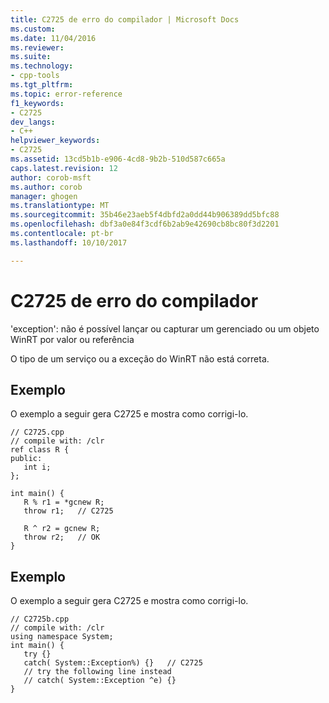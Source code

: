 ```yaml
---
title: C2725 de erro do compilador | Microsoft Docs
ms.custom: 
ms.date: 11/04/2016
ms.reviewer: 
ms.suite: 
ms.technology:
- cpp-tools
ms.tgt_pltfrm: 
ms.topic: error-reference
f1_keywords:
- C2725
dev_langs:
- C++
helpviewer_keywords:
- C2725
ms.assetid: 13cd5b1b-e906-4cd8-9b2b-510d587c665a
caps.latest.revision: 12
author: corob-msft
ms.author: corob
manager: ghogen
ms.translationtype: MT
ms.sourcegitcommit: 35b46e23aeb5f4dbfd2a0dd44b906389dd5bfc88
ms.openlocfilehash: dbf3a0e84f3cdf6b2ab9e42690cb8bc80f3d2201
ms.contentlocale: pt-br
ms.lasthandoff: 10/10/2017

---
```

# <a name="compiler-error-c2725"></a>C2725 de erro do compilador
'exception': não é possível lançar ou capturar um gerenciado ou um objeto WinRT por valor ou referência  
  
 O tipo de um serviço ou a exceção do WinRT não está correta.  
  
## <a name="example"></a>Exemplo  
 O exemplo a seguir gera C2725 e mostra como corrigi-lo.  
  
```  
// C2725.cpp  
// compile with: /clr  
ref class R {  
public:  
   int i;  
};  
  
int main() {  
   R % r1 = *gcnew R;  
   throw r1;   // C2725  
  
   R ^ r2 = gcnew R;  
   throw r2;   // OK     
}  
```  
  
## <a name="example"></a>Exemplo  
 O exemplo a seguir gera C2725 e mostra como corrigi-lo.  
  
```  
// C2725b.cpp  
// compile with: /clr  
using namespace System;  
int main() {  
   try {}  
   catch( System::Exception%) {}   // C2725  
   // try the following line instead  
   // catch( System::Exception ^e) {}  
}  
```  

